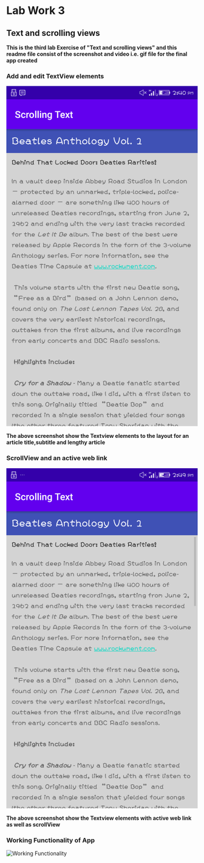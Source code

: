 # Lab Work 3
## Text and scrolling views
**This is the third lab Exercise of "Text and scrolling views" and this readme file 
consist of the screenshot and video i.e. gif file for the final app created**
### Add and edit TextView elements
![Adding TextView Element](ScreenshotAndRecord/addtextview.png)

**The above screenshot show the Textview elements to the layout for an article title,subtitle and lengthy article**

### ScrollView and an active web link
![scrollView and active web link](ScreenshotAndRecord/ScrollView.png)

**The above screenshot show the Textview elements with active web link as well as scrollView**

### Working Functionality of App
![Working Functionality](ScreenshotAndRecord/Record.gif)